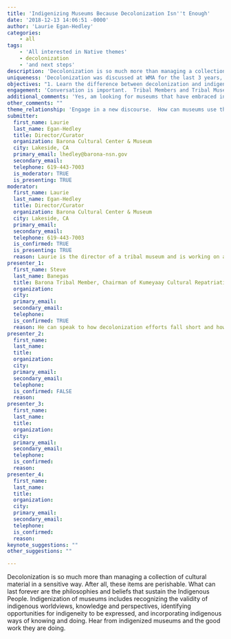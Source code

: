 ```yaml
---
title: 'Indigenizing Museums Because Decolonization Isn''t Enough'
date: '2018-12-13 14:06:51 -0000'
author: 'Laurie Egan-Hedley'
categories:
    - all
tags:
    - 'All interested in Native themes'
    - decolonization
    - 'and next steps'
description: 'Decolonization is so much more than managing a collection of cultural material in a sensitive way.  After all, these items are perishable.  What can last forever are the philosophies and beliefs that sustain the Indigenous People.  Indigenization of museums includes recognizing the validity of indigenous worldviews, knowledge and perspectives, identifying opportunities for indigeneity to be expressed, and incorporating indigenous ways of knowing and doing.  Hear from indigenized museums and the good work they are doing.    '
uniqueness: 'Decolonization was discussed at WMA for the last 3 years, and not from the Native persepective.  It''s time to go beyond decolonization; Indigenize!'
objectives: "1. Learn the difference between decolonization and indigenization.  What can you do at your museum to indigenize?  Participants will understand where decolonization falls short and how to look at the bigger picture.\n*2. Hear from the Native perspective why indigenization is so important.  Remove your Western lens and understand history from the Native Perspective.\n*3. Discuss cutting-edge exhibition plans from Barona Museum.  Participants may be influenced to apply some of these ideas at home."
engagement: 'Conversation is important.  Tribal Members and Tribal Museum reps share their views on decolonization and indigenization.'
additional_comments: 'Yes, am looking for museums that have embraced indigenization, beyond decolonization.  Have some requests to tribal museums but waiting to hear back.  Am happy to merge.'
other_comments: ""
theme_relationship: 'Engage in a new discourse.  How can museums use their preservation techniques on intangible cultural philosophies?  Think outside of the box.  Beyond ''us'' versus ''them'' and more on ''we.'''
submitter:
  first_name: Laurie
  last_name: Egan-Hedley
  title: Director/Curator
  organization: Barona Cultural Center & Museum
  city: Lakeside, CA
  primary_email: lhedley@barona-nsn.gov
  secondary_email:
  telephone: 619-443-7003
  is_moderator: TRUE
  is_presenting: TRUE
moderator:
  first_name: Laurie
  last_name: Egan-Hedley
  title: Director/Curator
  organization: Barona Cultural Center & Museum
  city: Lakeside, CA
  primary_email:
  secondary_email:
  telephone: 619-443-7003
  is_confirmed: TRUE
  is_presenting: TRUE
  reason: Laurie is the director of a tribal museum and is working on a new permanent exhibition, moving beyond collections material and focusing on the sustaining philosophy and culture of the Barona Band of Mission Indians.  She has been involved in tribal task forces working with other museums in their decolonizing work.
presenter_1:
  first_name: Steve
  last_name: Banegas
  title: Barona Tribal Member, Chairman of Kumeyaay Cultural Repatriation Committee
  organization:
  city:
  primary_email:
  secondary_email:
  telephone:
  is_confirmed: TRUE
  reason: He can speak to how decolonization efforts fall short and how indigenizing museums and preserving the whole culture is important, it?s not just about the collections the museum holds.
presenter_2:
  first_name:
  last_name:
  title:
  organization:
  city:
  primary_email:
  secondary_email:
  telephone:
  is_confirmed: FALSE
  reason:
presenter_3:
  first_name:
  last_name:
  title:
  organization:
  city:
  primary_email:
  secondary_email:
  telephone:
  is_confirmed:
  reason:
presenter_4:
  first_name:
  last_name:
  title:
  organization:
  city:
  primary_email:
  secondary_email:
  telephone:
  is_confirmed:
  reason:
keynote_suggestions: ""
other_suggestions: ""

---
```

Decolonization is so much more than managing a collection of cultural material in a sensitive way.  After all, these items are perishable.  What can last forever are the philosophies and beliefs that sustain the Indigenous People.  Indigenization of museums includes recognizing the validity of indigenous worldviews, knowledge and perspectives, identifying opportunities for indigeneity to be expressed, and incorporating indigenous ways of knowing and doing.  Hear from indigenized museums and the good work they are doing.    
